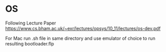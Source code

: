 # OS
Following Lecture Paper https://www.cs.bham.ac.uk/~exr/lectures/opsys/10_11/lectures/os-dev.pdf

For Mac run .sh file in same directory and use emulator of choice to run resulting bootloader.flp
